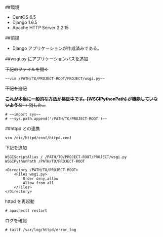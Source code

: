 ##環境

- CentOS 6.5
- Django 1.6.5
- Apache HTTP Server 2.2.15

##前提

- Django アプリケーションが作成済みである。

##~~wsgi.py にアプリケーションパスを追加~~

~~下記のファイルを開く~~

```
~~vim /PATH/TO/PROJECT-ROOT/PROJECT/wsgi.py~~
```

~~下記を追記~~

~~**これが本当に一般的な方法か検証中です。[WSGIPythonPath] が機能していないような** → 消した...~~

```
# ~~import sys~~
# ~~sys.path.append('/PATH/TO/PROJECT-ROOT')~~
```


##httpd との連携

```
vim /etc/httpd/conf/httpd.conf
```

下記を追加

```
WSGIScriptAlias / /PATH/TO/PROJECT-ROOT/PROJECT/wsgi.py
WSGIPythonPath /PATH/TO/PROJECT-ROOT

<Directory /PATH/TO/PROJECT-ROOT>
    <Files wsgi.py>
        Order deny,allow
        Allow from all
    </Files>
</Directory>
```

httpd を再起動

```
# apachectl restart
```

ログを確認

```
# tailf /var/log/httpd/error_log
```

